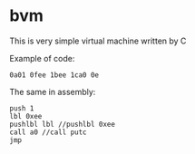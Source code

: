 # bvm
This is very simple virtual machine written by C

Example of code:

```
0a01 0fee 1bee 1ca0 0e
```

The same in assembly:

```
push 1
lbl 0xee
pushlbl lbl //pushlbl 0xee
call a0 //call putc
jmp
```
